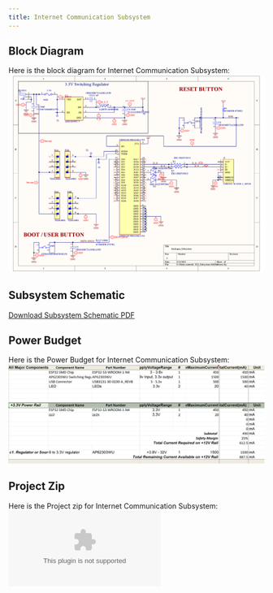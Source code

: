 ```yaml
---
title: Internet Communication Subsystem
---
```


## Block Diagram
Here is the block diagram for Internet Communication Subsystem:
![Stage 1: Ideation](./subfolder/KD_Subsystem.png)

## Subsystem Schematic


[Download Subsystem Schematic PDF](./subfolder/KD_Subsystem.pdf)

## Power Budget
Here is the Power Budget for Internet Communication Subsystem:
![Stage 1: Ideation](./subfolder/Power_Budget.png)

## Project Zip
Here is the Project zip for Internet Communication Subsystem:
![Stage 1: Ideation](./subfolder/EGR314_KD_Subsystem.zip)